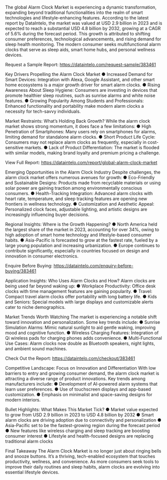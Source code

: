 The global Alarm Clock Market is experiencing a dynamic transformation, expanding beyond traditional functionalities into the realm of smart technologies and lifestyle-enhancing features. According to the latest report by DataIntelo, the market was valued at USD 2.9 billion in 2023 and is expected to reach a substantial USD 4.8 billion by 2032, growing at a CAGR of 5.6% during the forecast period.
This growth is attributed to shifting consumer preferences, technological advancements, and rising demand for sleep health monitoring. The modern consumer seeks multifunctional alarm clocks that serve as sleep aids, smart home hubs, and personal wellness devices.

Request a Sample Report: https://dataintelo.com/request-sample/383461

Key Drivers Propelling the Alarm Clock Market
●	Increased Demand for Smart Devices: Integration with Alexa, Google Assistant, and other smart home ecosystems is a major growth driver for smart alarm clocks.
●	Rising Awareness About Sleep Hygiene: Consumers are investing in devices that promote healthier sleep routines, such as sunrise alarms and white noise features.
●	Growing Popularity Among Students and Professionals: Enhanced functionality and portability make modern alarm clocks a necessity for tech-savvy individuals.

Market Restraints: What’s Holding Back Growth?
While the alarm clock market shows strong momentum, it does face a few limitations:
●	High Penetration of Smartphones: Many users rely on smartphones for alarms, limiting demand for standalone alarm clocks.
●	Short Product Life Cycle: Consumers may not replace alarm clocks as frequently, especially in cost-sensitive markets.
●	Lack of Product Differentiation: The market is flooded with similar models, making brand loyalty and premium pricing a challenge.

View Full Report: https://dataintelo.com/report/global-alarm-clock-market

Emerging Opportunities in the Alarm Clock Industry
Despite challenges, the alarm clock market offers numerous avenues for growth:
●	Eco-Friendly and Sustainable Designs: Products made from recyclable materials or using solar power are gaining traction among environmentally conscious consumers.
●	Health-Tracking Integration: Advanced alarm clocks with heart rate, temperature, and sleep tracking features are opening new frontiers in wellness technology.
●	Customization and Aesthetic Appeal: Personalized clock faces, adjustable lighting, and artistic designs are increasingly influencing buyer decisions.

Regional Insights: Where is the Growth Happening?
●	North America held the largest share of the market in 2023, accounting for over 34%, owing to high adoption of smart home technology and lifestyle-based consumer habits.
●	Asia-Pacific is forecasted to grow at the fastest rate, fueled by a large young population and increasing urbanization.
●	Europe continues to contribute significantly, especially in countries focused on design and innovation in consumer electronics.

Enquire Before Buying: https://dataintelo.com/enquiry-before-buying/383461

Application Insights: Who Uses Alarm Clocks and How?
Alarm clocks are being used far beyond waking up:
●	Workplace Productivity: Office desk clocks with time management features are gaining popularity.
●	Travel: Compact travel alarm clocks offer portability with long battery life.
●	Kids and Seniors: Special models with large displays and customizable alerts cater to niche demographics.

Market Trends Worth Watching
The market is experiencing a notable shift toward innovation and personalization. Some key trends include:
●	Sunrise Simulation Alarms: Mimic natural sunlight to aid gentle waking, improving mood and cognitive function.
●	Wireless Charging Features: Integration of Qi wireless pads for charging phones adds convenience.
●	Multi-Functional Use Cases: Alarm clocks now double as Bluetooth speakers, night lights, and ambient sound machines.

Check Out the Report: https://dataintelo.com/checkout/383461

Competitive Landscape: Focus on Innovation and Differentiation
With low barriers to entry and growing consumer demand, the alarm clock market is attracting a diverse range of product innovations. Key trends among manufacturers include:
●	Development of AI-powered alarm systems that learn user preferences.
●	Use of touchscreen displays and app-based customization.
●	Emphasis on minimalist and space-saving designs for modern interiors.

Bullet Highlights: What Makes This Market Tick?
●	Market value expected to grow from USD 2.9 billion in 2023 to USD 4.8 billion by 2032
●	Smart alarm clocks are driving adoption due to connectivity and personalization
●	Asia-Pacific set to be the fastest-growing region during the forecast period
●	New features like wireless charging and sleep tracking are boosting consumer interest
●	Lifestyle and health-focused designs are replacing traditional alarm clocks

Final Takeaway
The Alarm Clock Market is no longer just about ringing bells and snooze buttons. It’s a thriving, tech-enabled ecosystem that touches productivity, wellness, and convenience. As more consumers seek tools to improve their daily routines and sleep habits, alarm clocks are evolving into essential lifestyle devices.

